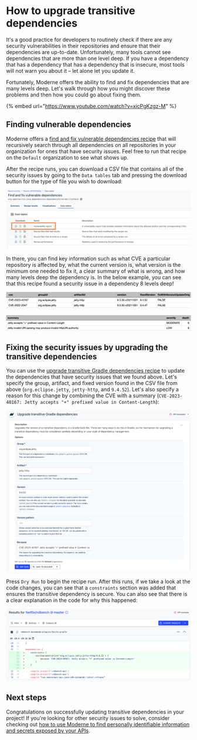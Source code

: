 # How to upgrade transitive dependencies

It's a good practice for developers to routinely check if there are any security vulnerabilities in their repositories and ensure that their dependencies are up-to-date. Unfortunately, many tools cannot see dependencies that are more than one level deep. If you have a dependency that has a dependency that has a dependency that is insecure, most tools will not warn you about it – let alone let you update it.

Fortunately, Moderne offers the ability to find and fix dependencies that are many levels deep. Let's walk through how you might discover these problems and then how you could go about fixing them.

{% embed url="https://www.youtube.com/watch?v=xicPgKzgz-M" %}

## Finding vulnerable dependencies

Moderne offers a [find and fix vulnerable dependencies recipe](https://app.moderne.io/recipes/org.openrewrite.java.dependencies.DependencyVulnerabilityCheck) that will recursively search through all dependencies on all repositories in your organization for ones that have security issues. Feel free to run that recipe on the `Default` organization to see what shows up.

After the recipe runs, you can download a CSV file that contains all of the security issues by going to the `Data tables` tab and pressing the download button for the type of file you wish to download:

![](/.gitbook/assets/vuln-report-download.png)

In there, you can find key information such as what CVE a particular repository is affected by, what the current version is, what version is the minimum one needed to fix it, a clear summary of what is wrong, and how many levels deep the dependency is. In the below example, you can see that this recipe found a security issue in a dependency 8 levels deep!

![](/.gitbook/assets/vuln-1.png)


![](/.gitbook/assets/vuln-2.png)

## Fixing the security issues by upgrading the transitive dependencies

You can use the [upgrade transitive Gradle dependencies recipe](https://app.moderne.io/recipes/org.openrewrite.gradle.UpgradeTransitiveDependencyVersion) to update the dependencies that have security issues that we found above. Let's specify the group, artifact, and fixed version found in the CSV file from above (`org.eclipse.jetty`, `jetty-http`, and `9.4.52`). Let's also specify a reason for this change by combining the CVE with a summary (`CVE-2023-40167: Jetty accepts "+" prefixed value in Content-Length`):

![](/.gitbook/assets/upgrade-trans-gradle-dep.png)

Press `Dry Run` to begin the recipe run. After this runs, if we take a look at the code changes, you can see that a `constraints` section was added that ensures the transitive dependency is secure. You can also see that there is a clear explanation in the code for why this happened:

![](/.gitbook/assets/upgraded-dep.png)

## Next steps

Congratulations on successfully updating transitive dependencies in your project! If you're looking for other security issues to solve, consider checking out [how to use Moderne to find personally identifiable information and secrets exposed by your APIs](/user-documentation/moderne-platform/how-to-guides/find-pii.md).